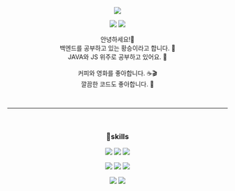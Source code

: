 <div align="center">

  <p>
    <img src="https://capsule-render.vercel.app/api?type=waving&color=6E2FC7&height=300&section=header&text=Hellowwww!%20&fontSize=80&fontAlignY=43&animation=fadeIn&fontColor=fff"/>
  </p>

  <p>
    <a href="https://2seung.tistory.com/" target="_blank"><img src="https://img.shields.io/badge/BLOG-DD0B78?style=flat-square&logo=GitHub%20Sponsors&logoColor=white"/></a>
    <a href="mailto:hsend0326@naver.com" target="_blank"><img src="https://img.shields.io/badge/MAIL-EA4335?style=flat-square&logo=Gmail&logoColor=white"/></a>
  </p>

  <p>
    안녕하세요!👋 <br>
    백엔드를 공부하고 있는 황승이라고 합니다. 🙋 <br>
    JAVA와 JS 위주로 공부하고 있어요. 📝 <br>
    <br>
    커피와 영화를 좋아합니다. ☕🎬 <br>
    깔끔한 코드도 좋아합니다. 🧹 <br>
  </p>

  <br>

  ___

  <br>

  ### 🔫skills
  <p>
    <img src="https://img.shields.io/badge/Node.js-339933?style=flat-square&logo=Node.js&logoColor=white"/>
    <img src="https://img.shields.io/badge/Java-007396?style=flat-square&logo=Java&logoColor=white"/>
    <img src="https://img.shields.io/badge/Spring-6DB33F?style=flat-square&logo=Spring&logoColor=white"/>
  </p>

  <p>
    <img src="https://img.shields.io/badge/JavaScript-F7DF1E?style=flat-square&logo=JavaScript&logoColor=white"/>
    <img src="https://img.shields.io/badge/HTML-E34F26?style=flat-square&logo=HTML&logoColor=white"/>
    <img src="https://img.shields.io/badge/CSS-1572B6?style=flat-square&logo=CSS&logoColor=white"/>
  </p>

  <p>
    <img src="https://img.shields.io/badge/MariaDB-003545?style=flat-square&logo=MariaDB&logoColor=white"/>
    <img src="https://img.shields.io/badge/MySQL-4479A1?style=flat-square&logo=MySQL&logoColor=white"/>
  </p>

</div>
